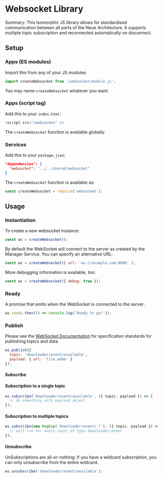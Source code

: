 # Websocket Library

Summary: This Isomorphic JS library allows for standardised communication between all parts of the Neue Architecture. It supports multiple topic subscription and reconnected automatically on disconnect.

## Setup

### Apps (ES modules)

Import this from any of your JS modules:

```javascript
import createWebsocket from '/websocket/module.js';
```

You may name `createWebsocket` whatever you want.

### Apps (script tag)

Add this to your `index.html`:

```javascript
<script src="/websocket" />
```

The `createWebsocket` function is available globally.

### Services

Add this to your `package.json`:

```json
"dependencies": {
  "websocket": "../../shared/websocket"
}
```

The `createWebsocket` function is available as:

```javascript
const createWebsocket = require('websocket');
```

## Usage

### Instantiation

To create a new websocket instance:

```javascript
const ws = createWebsocket();
```

By default the WebSocket will connect to the server as created by the Manager
Service. You can specify an alternative URL:

```javascript
const ws = createWebsocket({ url: 'ws://example.com:8080' );
```

More debugging information is available, too:

```javascript
const ws = createWebsocket({ debug: true });
```

### Ready

A promise that emits when the WebSocket is connected to the server:

```javascript
ws.ready.then(() => console.log('Ready to go!'));
```

### Publish

Please see the [WebSocket Documentation](../../docs/WEBSOCKET.md) for
specification standards for publishing topics and data.

```javascript
ws.publish({
  topic: 'downloader/event/available',
  payload: { url: 'file.webm' }
});
```

#### Subscribe

#### Subscription to a single topic

```javascript
ws.subscribe('downloader/event/available', ({ topic, payload }) => {
  // do something with payload object
});
```

#### Subscription to multiple topics

```javascript
ws.subscribe(new RegExp('downloader/event/.*'), ({ topic, payload }) => {
  // will run for every topic of type downloader/event
});
```

#### Unsubscribe

UnSubscriptions are all-or-nothing: if you have a wildcard subscription, you can
only unsubscribe from the entire wildcard.

```javascript
ws.unsubscribe('downloader/event/available');
```
